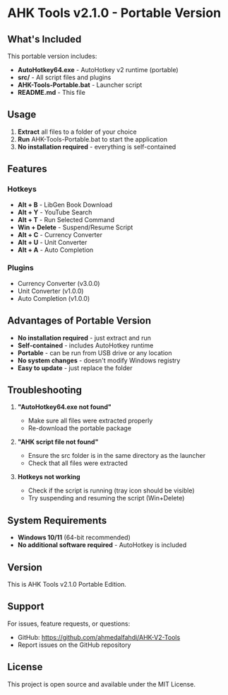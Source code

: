 ﻿# AHK Tools v2.1.0 - Portable Version

## What's Included

This portable version includes:
- **AutoHotkey64.exe** - AutoHotkey v2 runtime (portable)
- **src/** - All script files and plugins
- **AHK-Tools-Portable.bat** - Launcher script
- **README.md** - This file

## Usage

1. **Extract** all files to a folder of your choice
2. **Run** AHK-Tools-Portable.bat to start the application
3. **No installation required** - everything is self-contained

## Features

### Hotkeys
- **Alt + B** - LibGen Book Download
- **Alt + Y** - YouTube Search
- **Alt + T** - Run Selected Command
- **Win + Delete** - Suspend/Resume Script
- **Alt + C** - Currency Converter
- **Alt + U** - Unit Converter
- **Alt + A** - Auto Completion

### Plugins
- Currency Converter (v3.0.0)
- Unit Converter (v1.0.0)
- Auto Completion (v1.0.0)

## Advantages of Portable Version

- **No installation required** - just extract and run
- **Self-contained** - includes AutoHotkey runtime
- **Portable** - can be run from USB drive or any location
- **No system changes** - doesn't modify Windows registry
- **Easy to update** - just replace the folder

## Troubleshooting

1. **"AutoHotkey64.exe not found"**
   - Make sure all files were extracted properly
   - Re-download the portable package

2. **"AHK script file not found"**
   - Ensure the src folder is in the same directory as the launcher
   - Check that all files were extracted

3. **Hotkeys not working**
   - Check if the script is running (tray icon should be visible)
   - Try suspending and resuming the script (Win+Delete)

## System Requirements

- **Windows 10/11** (64-bit recommended)
- **No additional software required** - AutoHotkey is included

## Version

This is AHK Tools v2.1.0 Portable Edition.

## Support

For issues, feature requests, or questions:
- GitHub: https://github.com/ahmedalfahdi/AHK-V2-Tools
- Report issues on the GitHub repository

## License

This project is open source and available under the MIT License.
